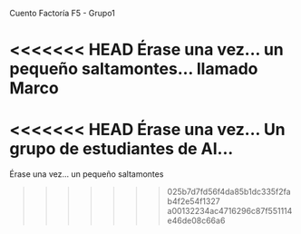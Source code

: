 Cuento Factoría F5 - Grupo1

<<<<<<< HEAD
Érase una vez... un pequeño saltamontes... llamado Marco
=======
<<<<<<< HEAD
Érase una vez...
Un grupo de estudiantes de AI...
=======
Érase una vez... un pequeño saltamontes
>>>>>>> 025b7d7fd56f4da85b1dc335f2fab4f2e54f1327
>>>>>>> a00132234ac4716296c87f551114e46de08c66a6
